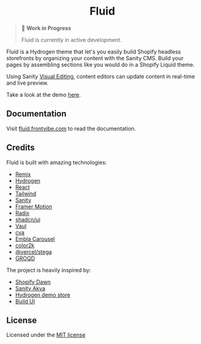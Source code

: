 <h1 align='center'>
  Fluid
</h1>

> 🚧 **Work in Progress**
>
> Fluid is currently in active development.

Fluid is a Hydrogen theme that let's you easily build Shopify headless storefronts by organizing your content with the Sanity CMS. Build your pages by assembling sections like you would do in a Shopify Liquid theme.

Using Sanity [Visual Editing](https://www.youtube.com/watch?v=0qheADLqhBs), content editors can update content in real-time and live preview.

Take a look at the demo [here](https://fluid-demo.frontvibe.com/).

## Documentation

Visit [fluid.frontvibe.com](https://fluid.frontvibe.com/) to read the documentation.

## Credits

Fluid is built with amazing technologies:

- [Remix](https://remix.run/)
- [Hydrogen](https://hydrogen.shopify.dev)
- [React](https://reactjs.org/)
- [Tailwind](https://tailwindcss.com/)
- [Sanity](https://github.com/sanity-io/sanity)
- [Framer Motion](https://www.framer.com/motion/)
- [Radix](https://www.radix-ui.com/primitives/docs/overview/introduction)
- [shadcn/ui](https://ui.shadcn.com/)
- [Vaul](https://vaul.emilkowal.ski/)
- [cva](https://cva.style/docs)
- [Embla Carousel](https://www.embla-carousel.com/get-started/)
- [color2k](https://github.com/ricokahler/color2k)
- [@vercel/stega](https://www.npmjs.com/package/@vercel/stega)
- [GROQD](https://commerce.nearform.com/open-source/groqd/)

The project is heavily inspired by:

- [Shopify Dawn](https://github.com/Shopify/dawn)
- [Sanity Akva](https://github.com/sanity-io/demo-ecommerce)
- [Hydrogen demo store](https://github.com/Shopify/hydrogen-demo-store)
- [Build UI](https://buildui.com/recipes)

## License

Licensed under the [MIT license](https://github.com/frontvibe/fluid/blob/main/LICENSE.md)

